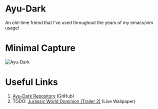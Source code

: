 # Ayu-Dark

An old-time friend that I've used throughout the years of my emacs/vim usage!

# Minimal Capture

![Ayu-Dark](../../../.github/assets/themes/ayu/xmonad.png)

# Useful Links

1. [Ayu-Dark Repository](https://github.com/Shatur/neovim-ayu) (GitHub)
2. TODO:
   [Jurassic World Dominion (Trailer 2)](https://www.youtube.com/watch?v=k-RY-1UPFgQ)
   (Live Wallpaper)
